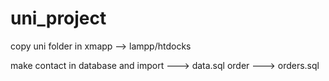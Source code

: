 # uni_project
copy uni folder in xmapp --> lampp/htdocks

make contact in database and import ---> data.sql
     order   ---> orders.sql

